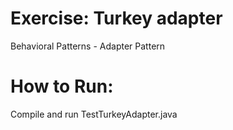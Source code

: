 # Exercise: Turkey adapter
Behavioral Patterns - Adapter Pattern

# How to Run:

Compile and run TestTurkeyAdapter.java